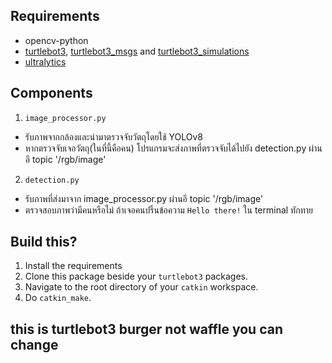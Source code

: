 ## Requirements
- opencv-python
- [turtlebot3](https://github.com/ROBOTIS-GIT/turtlebot3), [turtlebot3_msgs](https://github.com/ROBOTIS-GIT/turtlebot3_msgs) and [turtlebot3_simulations](https://github.com/ROBOTIS-GIT/turtlebot3_simulations)
- [ultralytics](https://docs.ultralytics.com/quickstart/#install-ultralytics)

## Components
1. `image_processor.py`
- รับภาพจากกล้องและนำมาตรวจจับวัตถุโดยใช้ YOLOv8
- หากตรวจจับเจอวัตถุ(ในที่นี้คือคน) โปรแกรมจะส่งภาพที่ตรวจจับได้ไปยัง detection.py ผ่านอี topic '/rgb/image'
2. `detection.py`
- รับภาพที่ส่งมาจาก image_processor.py ผ่านอี topic '/rgb/image'
- ตรวจสอบภาพว่ามีคนหรือไม่ ถ้าเจอคนปริ้นข้อความ `Hello there!` ใน terminal ทักทาย

## Build this?
1. Install the requirements
2. Clone this package beside your `turtlebot3` packages.
3. Navigate to the root directory of your `catkin` workspace.
4. Do `catkin_make`.

## this is turtlebot3 **burger** not **waffle** you can change
